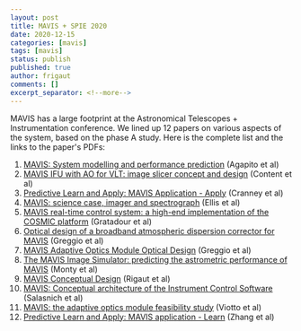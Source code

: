 ```yaml
---
layout: post
title: MAVIS + SPIE 2020
date: 2020-12-15
categories: [mavis]
tags: [mavis]
status: publish
published: true
author: frigaut
comments: []
excerpt_separator: <!--more-->
---
```


MAVIS has a large footprint at the Astronomical Telescopes + Instrumentation conference. We lined up 12 papers on various aspects of the system, based on the phase A study. Here is the complete list and the links to the paper's PDFs:<!--more-->

  1. [MAVIS: System modelling and performance prediction]({{site.baseurl}}/assets/pdfs/Agapito_mavis-aosimul-spie2020.pdf) (Agapito et al)
  1. [MAVIS IFU with AO for VLT: image slicer concept and design]({{site.baseurl}}/assets/pdfs/1145171.pdf) (Content et al)
  1. [Predictive Learn and Apply: MAVIS Application - Apply]({{site.baseurl}}/assets/pdfs/Cranney-mavis-predict-spie2020.pdf) (Cranney et al)
  1. [MAVIS: science case, imager and spectrograph]({{site.baseurl}}/assets/pdfs/Ellis-mavis-instruments-spie2020.pdf) (Ellis et al)
  1. [MAVIS real-time control system: a high-end implementation of the COSMIC platform]({{site.baseurl}}/assets/pdfs/Gratadour-mavis-rtc-spie2020.pdf) (Gratadour et al)
  1. [Optical design of a broadband atmospheric dispersion corrector for MAVIS]({{site.baseurl}}/assets/pdfs/Greggio-MAVIS-ADC-SPIE2020.pdf) (Greggio et al)
  1. [MAVIS Adaptive Optics Module Optical Design]({{site.baseurl}}/assets/pdfs/Greggio-MAVIS-AOMoptical-SPIE2020.pdf) (Greggio et al)
  1. [The MAVIS Image Simulator: predicting the astrometric performance of MAVIS]({{site.baseurl}}/assets/pdfs/Monty-mavis-mavisim-spie2020.pdf) (Monty et al)
  1. [MAVIS Conceptual Design]({{site.baseurl}}/assets/pdfs/Rigaut-mavis-phasea-spie2020.pdf) (Rigaut et al)
  1. [MAVIS: Conceptual architecture of the Instrument Control Software]({{site.baseurl}}/assets/pdfs/Salasnich-MAVIS-ICSS-SPIE2020.pdf) (Salasnich et al)
  1. [MAVIS: the adaptive optics module feasibility study]({{site.baseurl}}/assets/pdfs/Viotto-MAVIS-AOM-SPIE2020.pdf) (Viotto et al)
  1. [Predictive Learn and Apply: MAVIS application - Learn]({{site.baseurl}}/assets/pdfs/Zhang-mavis-plearn-spie2020.pdf) (Zhang et al)
